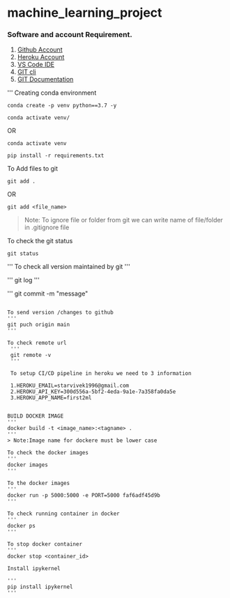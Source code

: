# machine_learning_project

### Software and account Requirement.

1. [Github Account](https://github.com)
2. [Heroku Account](https://dashboard.heroku.com/login)
3. [VS Code IDE](https://code.visualstudio.com/download)
4. [GIT cli](https://git-scm.com/downloads)
5. [GIT Documentation](https://git-scm.com/docs/gittutorial)


'''
Creating conda environment
```
conda create -p venv python==3.7 -y
```
```
conda activate venv/
```
OR 
```
conda activate venv
```

```
pip install -r requirements.txt
```

To Add files to git
```
git add .
```

OR
```
git add <file_name>
```

> Note: To ignore file or folder from git we can write name of file/folder in .gitignore file

To check the git status 
```
git status
```

'''
To check all version maintained by git
'''

'''
git log
'''

'''
git commit -m "message"
```

To send version /changes to github
'''
git puch origin main
'''

To check remote url
 '''
 git remote -v 
 '''

 To setup CI/CD pipeline in heroku we need to 3 information

 1.HEROKU_EMAIL=starvivek1996@gmail.com
 2.HEROKU_API_KEY=300d556a-5bf2-4eda-9a1e-7a358fa0da5e
 3.HEROKU_APP_NAME=first2ml


BUILD DOCKER IMAGE 
'''
docker build -t <image_name>:<tagname> .
'''
> Note:Image name for dockere must be lower case

To check the docker images
'''
docker images
'''

To the docker images
'''
docker run -p 5000:5000 -e PORT=5000 faf6adf45d9b
'''

To check running container in docker
'''
docker ps
'''

To stop docker container
'''
docker stop <container_id>

Install ipykernel

'''
pip install ipykernel
'''
